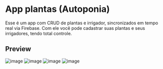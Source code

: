 # App plantas (Autoponia)

Esse é um app com CRUD de plantas e irrigador, sincronizados em tempo real via Firebase. Com ele você pode cadastrar suas plantas e seus irrigadores, tendo total controle.

## Preview
![image](https://user-images.githubusercontent.com/93054457/162842250-57fb754b-5f54-40f8-bf1a-c916fd147b72.png)
![image](https://user-images.githubusercontent.com/93054457/162842360-0552da72-fe1c-4911-b3df-f0c1e91f7de6.png)
![image](https://user-images.githubusercontent.com/93054457/162842498-1f4e2085-c802-4b41-b79a-d3080ab37d7a.png)
![image](https://user-images.githubusercontent.com/93054457/162842636-141d41ef-5bd0-4f31-9c59-7078cb352291.png)


